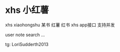# xhs 小红薯
xhs  xiaohongshu  某书  红薯  红书
xhs app接口
支持并发

user
note
search
...



tg: LoriSudderth2013
